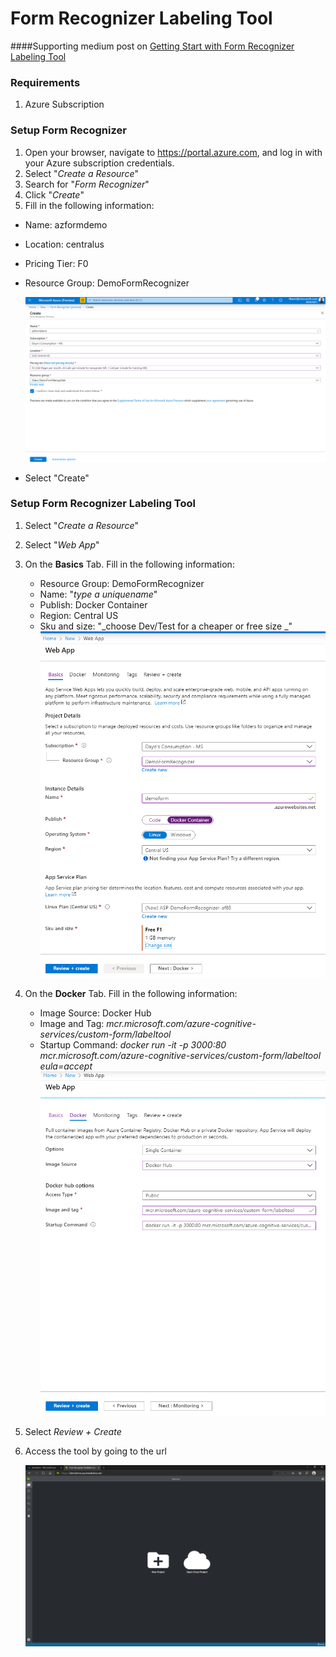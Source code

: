 # Form Recognizer Labeling Tool

####Supporting medium post on [Getting Start with Form Recognizer Labeling Tool](medium.com/@dayobam)

### **Requirements**

1. Azure Subscription

### **Setup Form Recognizer**

1. Open your browser, navigate to https://portal.azure.com, and log in with your Azure subscription credentials.
2. Select &quot;_Create a Resource_&quot;
3. Search for &quot;_Form Recognizer_&quot;
4. Click &quot;_Create_&quot;
5. Fill in the following information:
  + Name: azformdemo
  + Location: centralus
  + Pricing Tier: F0
  + Resource Group: DemoFormRecognizer

    ![](img/createformrecognizer.png)

  + Select &quot;Create&quot;


### **Setup Form Recognizer Labeling Tool**

1. Select &quot;_Create a Resource_&quot;
2. Select &quot;_Web App_&quot;
3. On the **Basics** Tab. Fill in the following information:
    + Resource Group: DemoFormRecognizer 
    + Name: &quot;_type a uniquename_&quot;
    + Publish: Docker Container
    + Region: Central US
    + Sku and size: &quot;_choose Dev/Test for a cheaper or free size _&quot;
  ![](img/basicss.png)

4. On the **Docker** Tab. Fill in the following information:
    + Image Source: Docker Hub
    + Image and Tag: *mcr.microsoft.com/azure-cognitive-services/custom-form/labeltool*
    + Startup Command: *docker run -it -p 3000:80 mcr.microsoft.com/azure-cognitive-services/custom-form/labeltool eula=accept*
    ![](img/docker.png)

5. Select *Review + Create*

6. Access the tool by going to the url

    ![](img/homepage.png)



